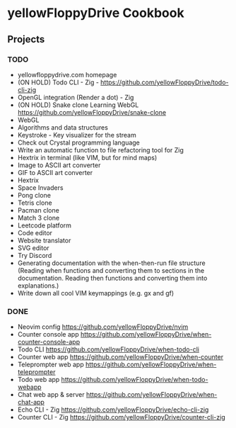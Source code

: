 # yellowFloppyDrive Cookbook

## Projects

### TODO

- yellowfloppydrive.com homepage
- (ON HOLD) Todo CLI - Zig - https://github.com/yellowFloppyDrive/todo-cli-zig
- OpenGL integration (Render a dot) - Zig
- (ON HOLD) Snake clone 
  Learning WebGL
  https://github.com/yellowFloppyDrive/snake-clone
- WebGL
- Algorithms and data structures
- Keystroke - Key visualizer for the stream
- Check out Crystal programming language
- Write an automatic function to file refactoring tool for Zig
- Hextrix in terminal (like VIM, but for mind maps)
- Image to ASCII art converter
- GIF to ASCII art converter
- Hextrix
- Space Invaders
- Pong clone
- Tetris clone
- Pacman clone
- Match 3 clone
- Leetcode platform
- Code editor
- Website translator
- SVG editor
- Try Discord
- Generating documentation with the when-then-run file structure (Reading when
  functions and converting them to sections in the documentation. Reading then
  functions and converting them into explanations.)
- Write down all cool VIM keymappings (e.g. gx and gf)

### DONE

- Neovim config
  https://github.com/yellowFloppyDrive/nvim
- Counter console app
  https://github.com/yellowFloppyDrive/when-counter-console-app
- Todo CLI
  https://github.com/yellowFloppyDrive/when-todo-cli
- Counter web app
  https://github.com/yellowFloppyDrive/when-counter
- Teleprompter web app
  https://github.com/yellowFloppyDrive/when-teleprompter
- Todo web app
  https://github.com/yellowFloppyDrive/when-todo-webapp
- Chat web app & server
  https://github.com/yellowFloppyDrive/when-chat-app
- Echo CLI - Zig
  https://github.com/yellowFloppyDrive/echo-cli-zig
- Counter CLI - Zig
  https://github.com/yellowFloppyDrive/counter-cli-zig
